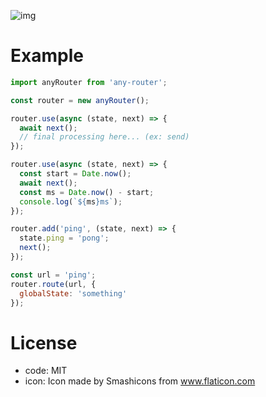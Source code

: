 ![img](https://i.imgur.com/gWwIGeQ.png)

# Example

```javascript
import anyRouter from 'any-router';

const router = new anyRouter();

router.use(async (state, next) => {
  await next();
  // final processing here... (ex: send)
});

router.use(async (state, next) => {
  const start = Date.now();
  await next();
  const ms = Date.now() - start;
  console.log(`${ms}ms`);
});

router.add('ping', (state, next) => {
  state.ping = 'pong';
  next();
});

const url = 'ping';
router.route(url, {
  globalState: 'something'
});
```

# License

- code: MIT
- icon: Icon made by Smashicons from www.flaticon.com
